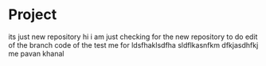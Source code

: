 # Project
its just new repository
hi i am just checking for the new repository to do edit of the branch code of the test me for ldsfhaklsdfha sldflkasnfkm dfkjasdhfkj
me pavan khanal
